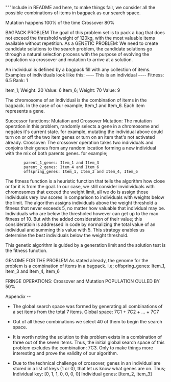"""Include in README and here, to make things fair, we consider all the 
   possible combinations of items in bagpack as our search space. 
   
   Mutation happens 100% of the time Crossover 80%

BAGPACK PROBLEM
The goal of this problem set is to pack a bag that does not exceed the threshold
weight of 120kg, with the most valuable items available without repetition. 
As a GENETIC PROBLEM: 
We need to create candidate solutions to the search problem, the candidate 
solutions go through a natural selection process with the purpose of evolving 
the population via crossover and mutation to arrive at a solution. 

An individual is defined by a bagpack fill with any collection of items.
Examples of individuals look liike this: 
 ---- This is an individual ----
Fitness:  6.5      Rank:  1

Item_1;     Weight: 20 Value: 6
Item_6;     Weight: 70 Value: 9

The chromosome of an individual is the combination of items in the bagpack.
In the case of our example; Item_1 and Item_6. Each item represents a gene. 

Successor functions: Mutation and Crossover
Mutation: The mutation operation in this problem, randomly selects a gene in a
		  chromosome and negates it's current state. 
		  for example, mutating the individual above could turn on or off the 
		  two item genes or turn on an item that's not activated already. 
Crossover: The crossover operation takes two individuals and conjoins their genes
			from any random location forming a new individual with the mix of 
			both parents genes. for example; 

			parent_1_genes: Item_1 and Item_3
			parent_2_genes: Item_4 and Item_6
			offspring_genes: Item_1, Item_3 and Item_4, Item_6

The fitness function is a heuristic function that tells the algorithm how close
or far it is from the goal. In our case, we still consider invidividuals with
chromosomes that exceed the weight limit, all we do is assign those individuals
very low scores in comparison to individuals with weights below the limit.
The algorithm assigns individuals above the weight threshold a fitness that never
exceeds 5, no matter how valuable that individual may be. 
Individuals who are below the thresholed however can get up to the max fitness of
10. But with the added consideration of their value; this consideratioin is addressed
in code by normalizing the total value of an individual and summing this value 
with 5. This strategy enables us determine the best individuals below the weight
threshold. 

This genetic algorithm is guided by a generation limit and the solution test is
the fitness function. 


GENOME FOR THE PROBLEM 
As stated already, the genome for the problem is a combination of items in a 
bagpack. 
i.e;        offspring_genes: Item_1, Item_3 and Item_4, Item_6

FRINGE OPERATIONS: Crossover and Mutation
POPULATION CULLED BY 50%


Appendix --
- The global search space was formed by generating all combinations of 
  a set items from the total 7 items. 
  Global space: 7C1 + 7C2 + ... + 7C7

- Out of all these combinations we select 40 of them to begin the search space.

- It is worth noting the solution to this problem exists in a combination of three 
  out of the seven items. Thus, the initial global search space of this problem
  excludes the combination: 7C3. Only to make things more interesting and prove the
  validity of our algorithm. 

- Due to the technical challenge of crossover, genes in an individual are stored
  in a list of keys (1 or 0), that let us know what genes are on. Thus; 
                Individual key: [0, 1, 1, 0, 0, 0, 0]
                Individual genes: [Item_2, Item_3]
                